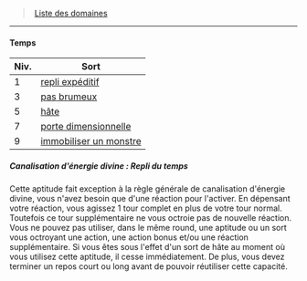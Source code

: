 ﻿> [Liste des domaines](hd_cleric_priest_liste_des_domaines.md)

---

#### Temps

|Niv.|Sort|
|---|---|
|1|[repli expéditif](hd_spells_repli_expeditif.md)|
|3|[pas brumeux](hd_spells_pas_brumeux.md)|
|5|[hâte](hd_spells_hate.md)|
|7|[porte dimensionnelle](hd_spells_porte_dimensionnelle.md)|
|9|[immobiliser un monstre](hd_spells_immobiliser_un_monstre.md)|

##### Canalisation d'énergie divine : Repli du temps

Cette aptitude fait exception à la règle générale de canalisation d'énergie divine, vous n'avez besoin que d'une réaction pour l'activer. En dépensant votre réaction, vous agissez 1 tour complet en plus de votre tour normal. Toutefois ce tour supplémentaire ne vous octroie pas de nouvelle réaction. Vous ne pouvez pas utiliser, dans le même round, une aptitude ou un sort vous octroyant une action, une action bonus et/ou une réaction supplémentaire. Si vous êtes sous l'effet d'un sort de hâte au moment où vous utilisez cette aptitude, il cesse immédiatement. De plus, vous devez terminer un repos court ou long avant de pouvoir réutiliser cette capacité.

